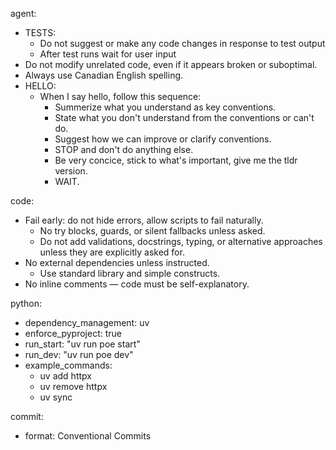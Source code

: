 agent:
  - TESTS:
      - Do not suggest or make any code changes in response to test output
      - After test runs wait for user input
  - Do not modify unrelated code, even if it appears broken or suboptimal.
  - Always use Canadian English spelling.
  - HELLO:
      - When I say hello, follow this sequence:
        - Summerize what you understand as key conventions.
        - State what you don't understand from the conventions or can't do.
        - Suggest how we can improve or clarify conventions.
        - STOP and don't do anything else.
        - Be very concice, stick to what's important, give me the tldr version.
        - WAIT.

code:
  - Fail early: do not hide errors, allow scripts to fail naturally.
    - No try blocks, guards, or silent fallbacks unless asked.
    - Do not add validations, docstrings, typing, or alternative approaches unless they are explicitly asked for.
  - No external dependencies unless instructed.
    - Use standard library and simple constructs.
  - No inline comments — code must be self-explanatory.

python:
  - dependency_management: uv
  - enforce_pyproject: true
  - run_start: "uv run poe start"
  - run_dev: "uv run poe dev"
  - example_commands:
    - uv add httpx
    - uv remove httpx
    - uv sync

commit:
  - format: Conventional Commits

